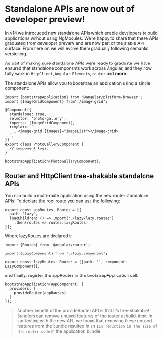 # Standalone APIs are now out of developer preview!

In v14 we introduced new standalone APIs which enable developers to build applications without using NgModules. We’re happy to share that these APIs graduated from developer preview and are now part of the stable API surface. From here on we will evolve them gradually following semantic versioning.

As part of making sure standalone APIs were ready to graduate we have ensured that standalone components work across Angular, and they now fully work in `HttpClient`, `Angular Elements`, `router` and **more**.

The standalone APIs allow you to bootstrap an application using a single component:

```TS
import {bootstrapApplication} from '@angular/platform-browser';
import {ImageGridComponent} from'./image-grid';

@Component({
  standalone: true,
  selector: 'photo-gallery',
  imports: [ImageGridComponent],
  template: `
    … <image-grid [images]="imageList"></image-grid>
  `,
})
export class PhotoGalleryComponent {
  // component logic
}

bootstrapApplication(PhotoGalleryComponent);
```

## Router and HttpClient tree-shakable standalone APIs

You can build a multi-route application using the new router standalone APIs! To declare the root route you can use the following:

```TS
export const appRoutes: Routes = [{
  path: 'lazy',
  loadChildren: () => import('./lazy/lazy.routes')
    .then(routes => routes.lazyRoutes)
}];
```

Where lazyRoutes are declared in:

```TS
import {Routes} from '@angular/router';

import {LazyComponent} from './lazy.component';

export const lazyRoutes: Routes = [{path: '', component: LazyComponent}];
```

and finally, register the appRoutes in the bootstrapApplication call:

```TS
bootstrapApplication(AppComponent, {
  providers: [
    provideRouter(appRoutes)
  ]
});
```

> Another benefit of the provideRouter API is that it’s tree-shakable! Bundlers can remove unused features of the router at build-time. In our testing with the new API, we found that removing these unused features from the bundle resulted in an `11% reduction in the size of the router code` in the application bundle.